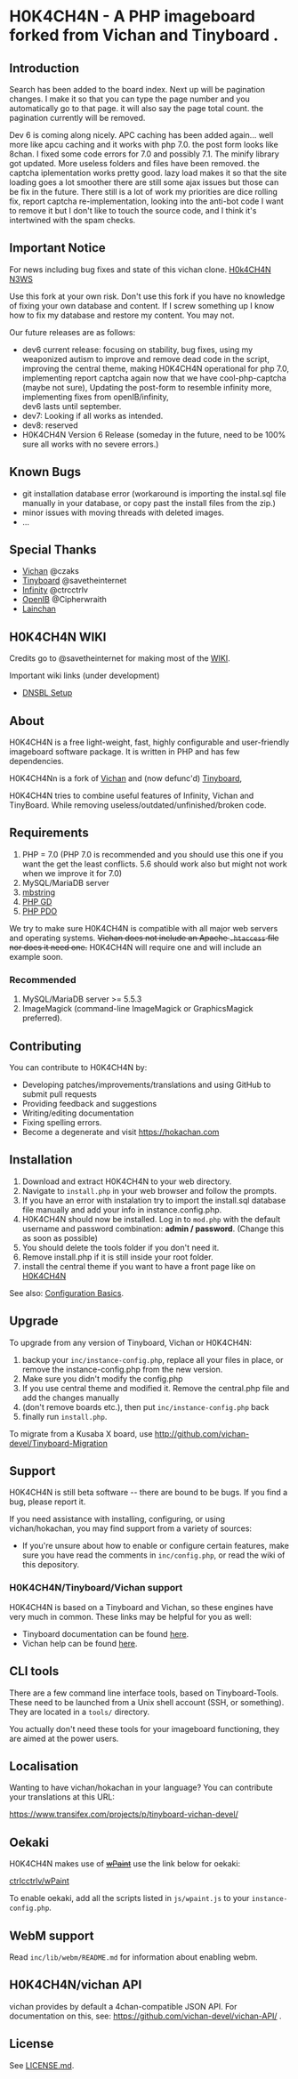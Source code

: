 
H0K4CH4N - A PHP imageboard forked from Vichan and Tinyboard .
========================================================

Introduction
------------

Search has been added to the board index. Next up will be pagination changes. I make it so that you can type the page number and you automatically go to that page. it will also say the page total count. the pagination currently will be removed.

Dev 6 is coming along nicely. APC caching has been added again... well more like apcu caching and it works with php 7.0. the post form looks like 8chan. I fixed some code errors for 7.0 and possibly 7.1. 
The minify library got updated. More useless folders and files have been removed. the captcha iplementation works pretty good. lazy load makes it so that the site loading goes a lot smoother there are still some ajax issues but those can be fix in the future.
There still is a lot of work my priorities are dice rolling fix, report captcha re-implementation, looking into the anti-bot code I want to remove it but I don't like to touch the source code, and I think it's intertwined with the spam checks. 


Important Notice
------------

For news including bug fixes and state of this vichan clone.
[H0k4CH4N N3WS](https://hokachan.com/news.html)

Use this fork at your own risk.
Don't use this fork if you have no knowledge of fixing your own database and content. 
If I screw something up I know how to fix my database and restore my content. You may not.

Our future releases are as follows:

* dev6 current release: focusing on stability, bug fixes, using my weaponized autism to improve and remove dead code in the script, 
improving the central theme, 
making H0K4CH4N operational for php 7.0,   
implementing report captcha again now that we have cool-php-captcha (maybe not sure), 
Updating the post-form to resemble infinity more, 
implementing fixes from openIB/infinity,  
dev6 lasts until september.
* dev7: Looking if all works as intended. 
* dev8: reserved
* H0K4CH4N Version 6 Release (someday in the future, need to be 100% sure all works with no severe errors.)


Known Bugs
------------
* git installation database error (workaround is importing the instal.sql file manually in your database, or copy past the install files from the zip.)
* minor issues with moving threads with deleted images.
* ... 


Special Thanks
------------
* [Vichan](https://engine.vichan.net/) @czaks
* [Tinyboard](http://github.com/savetheinternet/Tinyboard) @savetheinternet 
* [Infinity](https://github.com/ctrlcctrlv/infinity) @ctrcctrlv
* [OpenIB](https://github.com/OpenIB/OpenIB) @Cipherwraith
* [Lainchan](https://github.com/lainchan/lainchan)


H0K4CH4N WIKI
------------
Credits go to @savetheinternet for making most of the [WIKI](https://github.com/H0K4/hokachan/wiki).

Important wiki links (under development)
* [DNSBL Setup](https://github.com/H0K4hokachan/wiki/DNS-Blacklists-(DNSBL)-Information)


About
------------
H0K4CH4N is a free light-weight, fast, highly configurable and user-friendly
imageboard software package. It is written in PHP and has few dependencies.

H0K4CH4Nn is a fork of [Vichan](https://engine.vichan.net/) and (now defunc'd) 
[Tinyboard](http://github.com/savetheinternet/Tinyboard),

H0K4CH4N tries to combine useful features of Infinity, Vichan and TinyBoard.
While removing useless/outdated/unfinished/broken code.

Requirements
------------
1.	PHP = 7.0 (PHP 7.0 is recommended and you should use this one if you want the get the least conflicts. 5.6 should work also but might not work when we improve it for 7.0)
2.	MySQL/MariaDB server
3.	[mbstring](http://www.php.net/manual/en/mbstring.installation.php) 
4.	[PHP GD](http://www.php.net/manual/en/intro.image.php)
5.	[PHP PDO](http://www.php.net/manual/en/intro.pdo.php)

We try to make sure H0K4CH4N is compatible with all major web servers and
operating systems. <strike>Vichan does not include an Apache ```.htaccess``` file nor does
it need one.</strike>  H0K4CH4N will require one and will include an example soon.

### Recommended
1.	MySQL/MariaDB server >= 5.5.3
2.	ImageMagick (command-line ImageMagick or GraphicsMagick preferred).

Contributing
------------
You can contribute to H0K4CH4N by:
*	Developing patches/improvements/translations and using GitHub to submit pull requests
*	Providing feedback and suggestions
*	Writing/editing documentation
*	Fixing spelling errors. 
*	Become a degenerate and visit https://hokachan.com

Installation
-------------
1.	Download and extract H0K4CH4N to your web directory.	
2.	Navigate to ```install.php``` in your web browser and follow the
	prompts.
3.	If you have an error with instalation try to import the install.sql database file manually and add your info in instance.config.php.
4.	H0K4CH4N should now be installed. Log in to ```mod.php``` with the
	default username and password combination: **admin / password**. (Change this as soon as possible)
5. 	You should delete the tools folder if you don't need it.
6.	Remove install.php if it is still inside your root folder. 
7.	install the central theme if you want to have a front page like on [H0K4CH4N](https://hokachan.com/)

See also: [Configuration Basics](https://web.archive.org/web/20121003095922/http://tinyboard.org/docs/?p=Config).

Upgrade
-------
To upgrade from any version of Tinyboard, Vichan or H0K4CH4N:

1.	backup your ```inc/instance-config.php```, replace all your files in place, or remove the instance-config.php from the new version.
2.	Make sure you didn't modify the config.php
3.	If you use central theme and modified it. Remove the central.php file and add the changes manually
4.	(don't remove boards etc.), then put ```inc/instance-config.php``` back
5.	finally run ```install.php```.

To migrate from a Kusaba X board, use http://github.com/vichan-devel/Tinyboard-Migration

Support
--------
H0K4CH4N is still beta software -- there are bound to be bugs. If you find a
bug, please report it.

If you need assistance with installing, configuring, or using vichan/hokachan, you may
find support from a variety of sources:

*	If you're unsure about how to enable or configure certain features, make
	sure you have read the comments in ```inc/config.php```, or read the wiki of this depository. 

### H0K4CH4N/Tinyboard/Vichan support
H0K4CH4N is based on a Tinyboard and Vichan, so these engines have very much in common. These
links may be helpful for you as well: 

*	Tinyboard documentation can be found [here](https://web.archive.org/web/20121016074303/http://tinyboard.org/docs/?p=Main_Page).
*	Vichan help can be found [here](http://int.vichan.net/devel/).

CLI tools
-----------------
There are a few command line interface tools, based on Tinyboard-Tools. These need
to be launched from a Unix shell account (SSH, or something). They are located in a ```tools/```
directory.

You actually don't need these tools for your imageboard functioning, they are aimed
at the power users.

Localisation
------------
Wanting to have vichan/hokachan in your language? You can contribute your translations at this URL:

https://www.transifex.com/projects/p/tinyboard-vichan-devel/

Oekaki
------
H0K4CH4N makes use of <strike>[wPaint](https://github.com/websanova/wPaint)</strike> use the link below for oekaki:

[ctrlcctrlv/wPaint](https://github.com/ctrlcctrlv/wPaint/tree/53b007f28cf0b6cec9998e5e79d56dae6feb8c69)

To enable oekaki, add all the scripts listed in `js/wpaint.js` to your `instance-config.php`.

WebM support
------------
Read `inc/lib/webm/README.md` for information about enabling webm.

H0K4CH4N/vichan API
----------
vichan provides by default a 4chan-compatible JSON API. For documentation on this, see:
https://github.com/vichan-devel/vichan-API/ .

License
--------
See [LICENSE.md](https://github.com/H0K4/H0K4CH4N/blob/H0K4M4ST3R/LICENSE.md).

